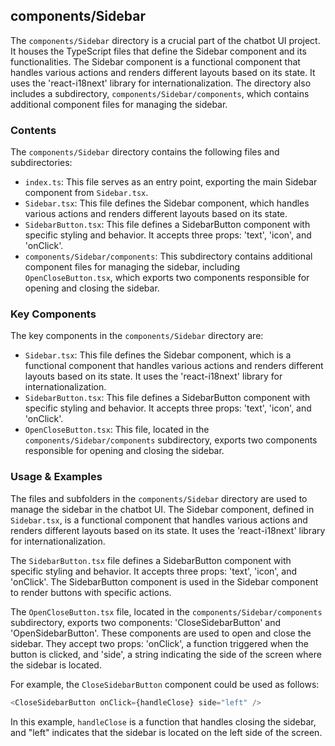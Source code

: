 
## components/Sidebar

The `components/Sidebar` directory is a crucial part of the chatbot UI project. It houses the TypeScript files that define the Sidebar component and its functionalities. The Sidebar component is a functional component that handles various actions and renders different layouts based on its state. It uses the 'react-i18next' library for internationalization. The directory also includes a subdirectory, `components/Sidebar/components`, which contains additional component files for managing the sidebar.

### Contents

The `components/Sidebar` directory contains the following files and subdirectories:

- `index.ts`: This file serves as an entry point, exporting the main Sidebar component from `Sidebar.tsx`.
- `Sidebar.tsx`: This file defines the Sidebar component, which handles various actions and renders different layouts based on its state.
- `SidebarButton.tsx`: This file defines a SidebarButton component with specific styling and behavior. It accepts three props: 'text', 'icon', and 'onClick'.
- `components/Sidebar/components`: This subdirectory contains additional component files for managing the sidebar, including `OpenCloseButton.tsx`, which exports two components responsible for opening and closing the sidebar.

### Key Components

The key components in the `components/Sidebar` directory are:

- `Sidebar.tsx`: This file defines the Sidebar component, which is a functional component that handles various actions and renders different layouts based on its state. It uses the 'react-i18next' library for internationalization.
- `SidebarButton.tsx`: This file defines a SidebarButton component with specific styling and behavior. It accepts three props: 'text', 'icon', and 'onClick'.
- `OpenCloseButton.tsx`: This file, located in the `components/Sidebar/components` subdirectory, exports two components responsible for opening and closing the sidebar.

### Usage & Examples

The files and subfolders in the `components/Sidebar` directory are used to manage the sidebar in the chatbot UI. The Sidebar component, defined in `Sidebar.tsx`, is a functional component that handles various actions and renders different layouts based on its state. It uses the 'react-i18next' library for internationalization.

The `SidebarButton.tsx` file defines a SidebarButton component with specific styling and behavior. It accepts three props: 'text', 'icon', and 'onClick'. The SidebarButton component is used in the Sidebar component to render buttons with specific actions.

The `OpenCloseButton.tsx` file, located in the `components/Sidebar/components` subdirectory, exports two components: 'CloseSidebarButton' and 'OpenSidebarButton'. These components are used to open and close the sidebar. They accept two props: 'onClick', a function triggered when the button is clicked, and 'side', a string indicating the side of the screen where the sidebar is located.

For example, the `CloseSidebarButton` component could be used as follows:

```typescript
<CloseSidebarButton onClick={handleClose} side="left" />
```

In this example, `handleClose` is a function that handles closing the sidebar, and "left" indicates that the sidebar is located on the left side of the screen.
